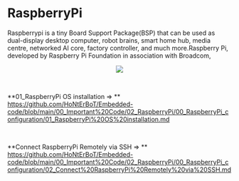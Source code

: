 #  RaspberryPi 

Raspberrypi is a tiny Board Support Package(BSP) that can be used as dual-display desktop computer, robot brains, smart home hub, media centre, networked AI core, factory controller, and much more.Raspberry Pi, developed by Raspberry Pi Foundation in association with Broadcom,



<p align="center">
<img align="centre" src="https://user-images.githubusercontent.com/109785046/187342419-8002670b-9e54-4e3d-a3d3-2223be0521d2.png">
</p>

<br>

 **01_RaspberryPi OS installation  => ** https://github.com/HoNtErBoT/Embedded-code/blob/main/00_Important%20Code/02_RaspberryPi/00_RaspberryPi_configuration/01_RaspberryPi%20OS%20installation.md
 
 <br>
 
 **Connect RaspberryPi Remotely via SSH => ** https://github.com/HoNtErBoT/Embedded-code/blob/main/00_Important%20Code/02_RaspberryPi/00_RaspberryPi_configuration/02_Connect%20RaspberryPi%20Remotely%20via%20SSH.md




